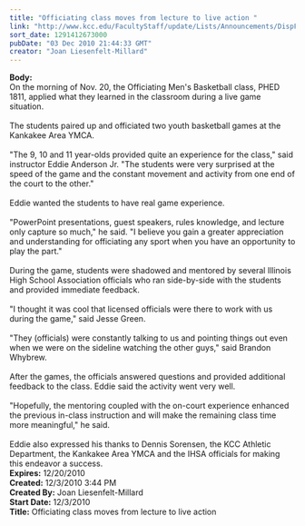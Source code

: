 ```yaml
---
title: "Officiating class moves from lecture to live action "
link: "http://www.kcc.edu/FacultyStaff/update/Lists/Announcements/DispForm.aspx?ID=23"
sort_date: 1291412673000
pubDate: "03 Dec 2010 21:44:33 GMT"
creator: "Joan Liesenfelt-Millard"
---
```


<div><b>Body:</b> <div class=ExternalClass2B7F40BDF21E4B02A36CCA8C54BB8650><div>On the morning of Nov. 20, the Officiating Men's Basketball class, PHED 1811, applied what they learned in the classroom during a live game situation. </div>
<div> </div>
<div>The students paired up and officiated two youth basketball games at the Kankakee Area YMCA. </div>
<div> </div>
<div>&quot;The 9, 10 and 11 year-olds provided quite an experience for the class,&quot; said instructor Eddie Anderson Jr. &quot;The students were very surprised at the speed of the game and the constant movement and activity from one end of the court to the other.&quot;</div>
<div> </div>
<div>Eddie wanted the students to have real game experience.</div>
<div> </div>
<div>&quot;PowerPoint presentations, guest speakers, rules knowledge, and lecture only capture so much,&quot; he said. &quot;I believe you gain a greater appreciation and understanding for officiating any sport when you have an opportunity to play the part.&quot; </div>
<div> </div>
<div>During the game, students were shadowed and mentored by several Illinois High School Association officials who ran side-by-side with the students and provided immediate feedback. </div>
<div> </div>
<div>&quot;I thought it was cool that licensed officials were there to work with us during the game,&quot; said Jesse Green. </div>
<div> </div>
<div>&quot;They (officials) were constantly talking to us and pointing things out even when we were on the sideline watching the other guys,&quot; said Brandon Whybrew. </div>
<div> </div>
<div>After the games, the officials answered questions and provided additional feedback to the class. Eddie said the activity went very well. </div>
<div> </div>
<div>&quot;Hopefully, the mentoring coupled with the on-court experience enhanced the previous in-class instruction and will make the remaining class time more meaningful,&quot; he said.</div>
<div> </div>
<div>Eddie also expressed his thanks to Dennis Sorensen, the KCC Athletic Department, the Kankakee Area YMCA and the IHSA officials for making this endeavor a success. <br></div></div></div>
<div><b>Expires:</b> 12/20/2010</div>
<div><b>Created:</b> 12/3/2010 3:44 PM</div>
<div><b>Created By:</b> Joan Liesenfelt-Millard</div>
<div><b>Start Date:</b> 12/3/2010</div>
<div><b>Title:</b> Officiating class moves from lecture to live action </div>
